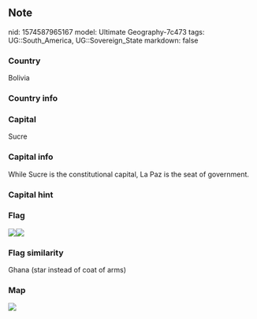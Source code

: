 ## Note
nid: 1574587965167
model: Ultimate Geography-7c473
tags: UG::South_America, UG::Sovereign_State
markdown: false

### Country
Bolivia

### Country info


### Capital
Sucre

### Capital info
While Sucre is the constitutional capital, La Paz is the seat of government.

### Capital hint


### Flag
<img src="ug-flag-bolivia-blur.png"><img src="ug-flag-bolivia.png">

### Flag similarity
Ghana (star instead of coat of arms)

### Map
<img src="ug-map-bolivia.png">
